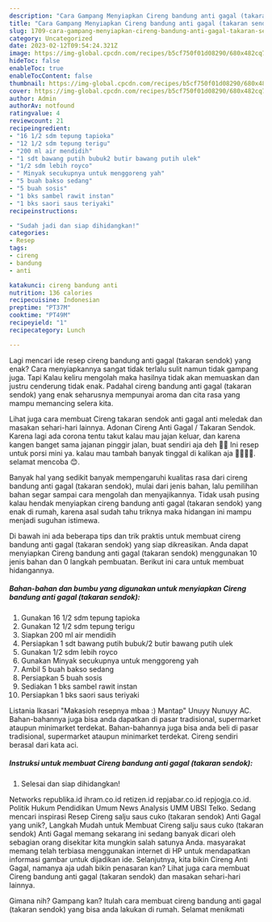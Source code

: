 ```yaml
---
description: "Cara Gampang Menyiapkan Cireng bandung anti gagal (takaran sendok) yang Enak Banget, Buat Buka Puasa Enak Banget"
title: "Cara Gampang Menyiapkan Cireng bandung anti gagal (takaran sendok) yang Enak Banget, Buat Buka Puasa Enak Banget"
slug: 1709-cara-gampang-menyiapkan-cireng-bandung-anti-gagal-takaran-sendok-yang-enak-banget-buat-buka-puasa-enak-banget
category: Uncategorized
date: 2023-02-12T09:54:24.321Z
image: https://img-global.cpcdn.com/recipes/b5cf750f01d08290/680x482cq70/cireng-bandung-anti-gagal-takaran-sendok-foto-resep-utama.jpg
hideToc: false
enableToc: true
enableTocContent: false
thumbnail: https://img-global.cpcdn.com/recipes/b5cf750f01d08290/680x482cq70/cireng-bandung-anti-gagal-takaran-sendok-foto-resep-utama.jpg
cover: https://img-global.cpcdn.com/recipes/b5cf750f01d08290/680x482cq70/cireng-bandung-anti-gagal-takaran-sendok-foto-resep-utama.jpg
author: Admin
authorAv: notfound
ratingvalue: 4
reviewcount: 21
recipeingredient:
- "16 1/2 sdm tepung tapioka"
- "12 1/2 sdm tepung terigu"
- "200 ml air mendidih"
- "1 sdt bawang putih bubuk2 butir bawang putih ulek"
- "1/2 sdm lebih royco"
- " Minyak secukupnya untuk menggoreng yah"
- "5 buah bakso sedang"
- "5 buah sosis"
- "1 bks sambel rawit instan"
- "1 bks saori saus teriyaki"
recipeinstructions:

- "Sudah jadi dan siap dihidangkan!"
categories:
- Resep
tags:
- cireng
- bandung
- anti

katakunci: cireng bandung anti 
nutrition: 136 calories
recipecuisine: Indonesian
preptime: "PT37M"
cooktime: "PT49M"
recipeyield: "1"
recipecategory: Lunch

---
```



Lagi mencari ide resep cireng bandung anti gagal (takaran sendok) yang enak? Cara menyiapkannya sangat tidak terlalu sulit namun tidak gampang juga. Tapi Kalau keliru mengolah maka hasilnya tidak akan memuaskan dan justru cenderung tidak enak. Padahal cireng bandung anti gagal (takaran sendok) yang enak seharusnya mempunyai aroma dan cita rasa yang mampu memancing selera kita.


Lihat juga cara membuat Cireng takaran sendok anti gagal anti meledak dan masakan sehari-hari lainnya. Adonan Cireng Anti Gagal / Takaran Sendok. Karena lagi ada corona tentu takut kalau mau jajan keluar, dan karena kangen banget sama jajanan pinggir jalan, buat sendiri aja deh 👌🏻 Ini resep untuk porsi mini ya. kalau mau tambah banyak tinggal di kalikan aja 👌🏻👌🏻. selamat mencoba 😊.

Banyak hal yang sedikit banyak mempengaruhi kualitas rasa dari cireng bandung anti gagal (takaran sendok), mulai dari jenis bahan, lalu pemilihan bahan segar sampai cara mengolah dan menyajikannya. Tidak usah pusing kalau hendak menyiapkan cireng bandung anti gagal (takaran sendok) yang enak di rumah, karena asal sudah tahu triknya maka hidangan ini mampu menjadi suguhan istimewa.


Di bawah ini ada beberapa tips dan trik praktis untuk membuat cireng bandung anti gagal (takaran sendok) yang siap dikreasikan. Anda dapat menyiapkan Cireng bandung anti gagal (takaran sendok) menggunakan 10 jenis bahan dan 0 langkah pembuatan. Berikut ini cara untuk membuat hidangannya.

<!--inarticleads1-->

##### Bahan-bahan dan bumbu yang digunakan untuk menyiapkan Cireng bandung anti gagal (takaran sendok):

1. Gunakan 16 1/2 sdm tepung tapioka
1. Gunakan 12 1/2 sdm tepung terigu
1. Siapkan 200 ml air mendidih
1. Persiapkan 1 sdt bawang putih bubuk/2 butir bawang putih ulek
1. Gunakan 1/2 sdm lebih royco
1. Gunakan  Minyak secukupnya untuk menggoreng yah
1. Ambil 5 buah bakso sedang
1. Persiapkan 5 buah sosis
1. Sediakan 1 bks sambel rawit instan
1. Persiapkan 1 bks saori saus teriyaki


Listania Ikasari &#34;Makasioh resepnya mbaa :) Mantap&#34; Unuyy Nunuyy AC. Bahan-bahannya juga bisa anda dapatkan di pasar tradisional, supermarket ataupun minimarket terdekat. Bahan-bahannya juga bisa anda beli di pasar tradisional, supermarket ataupun minimarket terdekat. Cireng sendiri berasal dari kata aci. 

<!--inarticleads2-->

##### Instruksi untuk membuat Cireng bandung anti gagal (takaran sendok):


1. Selesai dan siap dihidangkan!

Networks republika.id ihram.co.id retizen.id repjabar.co.id repjogja.co.id. Politik Hukum Pendidikan Umum News Analysis UMM UBSI Telko. Sedang mencari inspirasi Resep Cireng salju saus cuko (takaran sendok) Anti Gagal yang unik?, Langkah Mudah untuk Membuat Cireng salju saus cuko (takaran sendok) Anti Gagal memang sekarang ini sedang banyak dicari oleh sebagian orang disekitar kita mungkin salah satunya Anda. masyarakat memang telah terbiasa menggunakan internet di HP untuk mendapatkan informasi gambar untuk dijadikan ide. Selanjutnya, kita bikin Cireng Anti Gagal, namanya aja udah bikin penasaran kan? Lihat juga cara membuat Cireng bandung anti gagal (takaran sendok) dan masakan sehari-hari lainnya. 

Gimana nih? Gampang kan? Itulah cara membuat cireng bandung anti gagal (takaran sendok) yang bisa anda lakukan di rumah. Selamat menikmati
